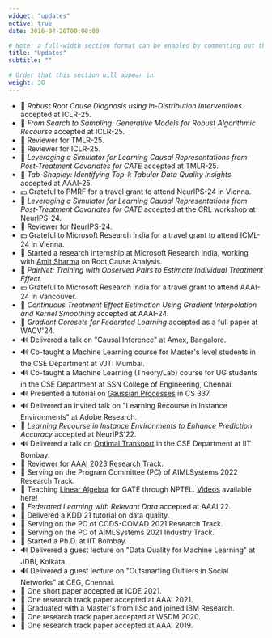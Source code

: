 ```yaml
---
widget: "updates"
active: true
date: 2016-04-20T00:00:00

# Note: a full-width section format can be enabled by commenting out the `title` and `subtitle` with a `#`.
title: "Updates"
subtitle: ""

# Order that this section will appear in.
weight: 30
---
```

- :page_with_curl: *Robust Root Cause Diagnosis using In-Distribution Interventions* accepted at ICLR-25.
- :page_with_curl: *From Search to Sampling: Generative Models for Robust Algorithmic Recourse* accepted at ICLR-25.
- :memo: Reviewer for TMLR-25.
- :memo: Reviewer for ICLR-25.
- :page_with_curl: *Leveraging a Simulator for Learning Causal Representations from Post-Treatment Covariates for CATE* accepted at TMLR-25.
- :page_with_curl: *Tab-Shapley: Identifying Top-k Tabular Data Quality Insights* accepted at AAAI-25.
- :dollar: Grateful to PMRF for a travel grant to attend NeurIPS-24 in Vienna.
- :page_with_curl: *Leveraging a Simulator for Learning Causal Representations from Post-Treatment Covariates for CATE* accepted at the CRL workshop at NeurIPS-24.
- :memo: Reviewer for NeurIPS-24.
- :dollar: Grateful to Microsoft Research India for a travel grant to attend ICML-24 in Vienna.
- :maple_leaf: Started a research internship at Microsoft Research India, working with [Amit Sharma](https://www.amitsharma.in/) on Root Cause Analysis.
- :page_with_curl: *PairNet: Training with Observed Pairs to Estimate Individual Treatment Effect.*
- :dollar: Grateful to Microsoft Research India for a travel grant to attend AAAI-24 in Vancouver.
- :page_with_curl: *Continuous Treatment Effect Estimation Using Gradient Interpolation and Kernel Smoothing* accepted at AAAI-24.
- :page_with_curl: *Gradient Coresets for Federated Learning* accepted as a full paper at WACV'24.
- :loud_sound: Delivered a talk on "Causal Inference" at Amex, Bangalore.
- :loud_sound: Co-taught a Machine Learning course for Master's level students in the CSE Department at VJTI Mumbai.
- :loud_sound: Co-taught a Machine Learning (Theory/Lab) course for UG students in the CSE Department at SSN College of Engineering, Chennai.
- :loud_sound: Presented a tutorial on [Gaussian Processes](https://nlokesh.netlify.app/uploads/talks/gaussian_processes_tutorial.pdf) in CS 337.
- :loud_sound: Delivered an invited talk on "Learning Recourse in Instance Environments" at Adobe Research.
- :page_with_curl: *Learning Recourse in Instance Environments to Enhance Prediction Accuracy* accepted at NeurIPS'22.
- :loud_sound: Delivered a talk on [Optimal Transport](https://nlokesh.netlify.app/uploads/talks/optimal_transport.pptx) in the CSE Department at IIT Bombay.
- :memo: Reviewer for AAAI 2023 Research Track.
- :memo: Serving on the Program Committee (PC) of AIMLSystems 2022 Research Track.
- :mega: Teaching [Linear Algebra](https://gate.nptel.ac.in/mentor_sessions.html) for GATE through NPTEL. [Videos](https://www.youtube.com/channel/UCf_xCyK6V3vqCa38oZnOcLQ) available here!
- :page_with_curl: *Federated Learning with Relevant Data* accepted at AAAI'22.
- :memo: Delivered a KDD'21 tutorial on data quality.
- :memo: Serving on the PC of CODS-COMAD 2021 Research Track.
- :memo: Serving on the PC of AIMLSystems 2021 Industry Track.
- :school: Started a Ph.D. at IIT Bombay.
- :loud_sound: Delivered a guest lecture on "Data Quality for Machine Learning" at JDBI, Kolkata.
- :loud_sound: Delivered a guest lecture on "Outsmarting Outliers in Social Networks" at CEG, Chennai.
- :page_with_curl: One short paper accepted at ICDE 2021.
- :page_with_curl: One research track paper accepted at AAAI 2021.
- :school: Graduated with a Master's from IISc and joined IBM Research.
- :page_with_curl: One research track paper accepted at WSDM 2020.
- :page_with_curl: One research track paper accepted at AAAI 2019.
